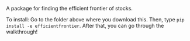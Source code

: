 A package for finding the efficient frontier of stocks.

To install: Go to the folder above where you download this. Then, type
`pip install -e efficientfrontier`. After that, you can go through the 
walkthrough!